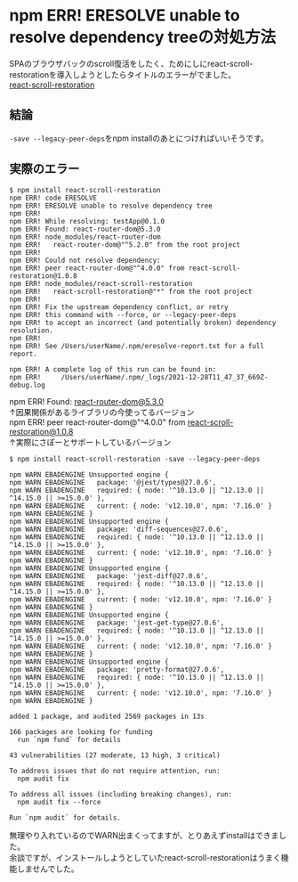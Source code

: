 # npm ERR! ERESOLVE unable to resolve dependency treeの対処方法
SPAのブラウザバックのscroll復活をしたく、ためにしにreact-scroll-restorationを導入しようとしたらタイトルのエラーがでました。<br>
[react-scroll-restoration](https://www.npmjs.com/package/react-scroll-restoration)
## 結論
`-save --legacy-peer-deps`をnpm installのあとにつければいいそうです。<br>

## 実際のエラー
```
$ npm install react-scroll-restoration
npm ERR! code ERESOLVE
npm ERR! ERESOLVE unable to resolve dependency tree
npm ERR! 
npm ERR! While resolving: testApp@0.1.0
npm ERR! Found: react-router-dom@5.3.0
npm ERR! node_modules/react-router-dom
npm ERR!   react-router-dom@"^5.2.0" from the root project
npm ERR! 
npm ERR! Could not resolve dependency:
npm ERR! peer react-router-dom@"^4.0.0" from react-scroll-restoration@1.0.8
npm ERR! node_modules/react-scroll-restoration
npm ERR!   react-scroll-restoration@"*" from the root project
npm ERR! 
npm ERR! Fix the upstream dependency conflict, or retry
npm ERR! this command with --force, or --legacy-peer-deps
npm ERR! to accept an incorrect (and potentially broken) dependency resolution.
npm ERR! 
npm ERR! See /Users/userName/.npm/eresolve-report.txt for a full report.

npm ERR! A complete log of this run can be found in:
npm ERR!     /Users/userName/.npm/_logs/2021-12-28T11_47_37_669Z-debug.log
```
npm ERR! Found: react-router-dom@5.3.0<br>
↑因果関係があるライブラリの今使ってるバージョン<br>
npm ERR! peer react-router-dom@"^4.0.0" from react-scroll-restoration@1.0.8<br>
↑実際にさぽーとサポートしているバージョン<br>
```
$ npm install react-scroll-restoration -save --legacy-peer-deps

npm WARN EBADENGINE Unsupported engine {
npm WARN EBADENGINE   package: '@jest/types@27.0.6',
npm WARN EBADENGINE   required: { node: '^10.13.0 || ^12.13.0 || ^14.15.0 || >=15.0.0' },
npm WARN EBADENGINE   current: { node: 'v12.10.0', npm: '7.16.0' }
npm WARN EBADENGINE }
npm WARN EBADENGINE Unsupported engine {
npm WARN EBADENGINE   package: 'diff-sequences@27.0.6',
npm WARN EBADENGINE   required: { node: '^10.13.0 || ^12.13.0 || ^14.15.0 || >=15.0.0' },
npm WARN EBADENGINE   current: { node: 'v12.10.0', npm: '7.16.0' }
npm WARN EBADENGINE }
npm WARN EBADENGINE Unsupported engine {
npm WARN EBADENGINE   package: 'jest-diff@27.0.6',
npm WARN EBADENGINE   required: { node: '^10.13.0 || ^12.13.0 || ^14.15.0 || >=15.0.0' },
npm WARN EBADENGINE   current: { node: 'v12.10.0', npm: '7.16.0' }
npm WARN EBADENGINE }
npm WARN EBADENGINE Unsupported engine {
npm WARN EBADENGINE   package: 'jest-get-type@27.0.6',
npm WARN EBADENGINE   required: { node: '^10.13.0 || ^12.13.0 || ^14.15.0 || >=15.0.0' },
npm WARN EBADENGINE   current: { node: 'v12.10.0', npm: '7.16.0' }
npm WARN EBADENGINE }
npm WARN EBADENGINE Unsupported engine {
npm WARN EBADENGINE   package: 'pretty-format@27.0.6',
npm WARN EBADENGINE   required: { node: '^10.13.0 || ^12.13.0 || ^14.15.0 || >=15.0.0' },
npm WARN EBADENGINE   current: { node: 'v12.10.0', npm: '7.16.0' }
npm WARN EBADENGINE }

added 1 package, and audited 2569 packages in 13s

166 packages are looking for funding
  run `npm fund` for details

43 vulnerabilities (27 moderate, 13 high, 3 critical)

To address issues that do not require attention, run:
  npm audit fix

To address all issues (including breaking changes), run:
  npm audit fix --force

Run `npm audit` for details.
```
無理やり入れているのでWARN出まくってますが、とりあえずinstallはできました。<br>
余談ですが、インストールしようとしていたreact-scroll-restorationはうまく機能しませんでした。<br>